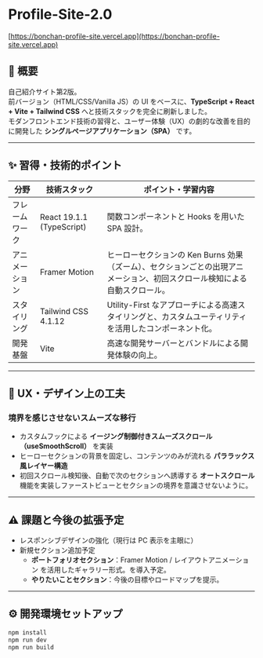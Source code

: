 # Profile-Site-2.0

[https://bonchan-profile-site.vercel.app](https://bonchan-profile-site.vercel.app)  

## 🚀 概要  
自己紹介サイト第2版。  
前バージョン（HTML/CSS/Vanilla JS）の UI をベースに、**TypeScript + React + Vite + Tailwind CSS** へと技術スタックを完全に刷新しました。  
モダンフロントエンド技術の習得と、ユーザー体験（UX）の劇的な改善を目的に開発した **シングルページアプリケーション（SPA）** です。

---

## ✨ 習得・技術的ポイント

| 分野 | 技術スタック | ポイント・学習内容 |
|------|-------------|--------------------|
| フレームワーク | React 19.1.1 (TypeScript) | 関数コンポーネントと Hooks を用いた SPA 設計。 |
| アニメーション | Framer Motion | ヒーローセクションの Ken Burns 効果（ズーム）、セクションごとの出現アニメーション、初回スクロール検知による自動スクロール。 |
| スタイリング | Tailwind CSS 4.1.12 | Utility-First なアプローチによる高速スタイリングと、カスタムユーティリティを活用したコンポーネント化。 |
| 開発基盤 | Vite | 高速な開発サーバーとバンドルによる開発体験の向上。 |

---

## 🎨 UX・デザイン上の工夫

### 境界を感じさせないスムーズな移行  
- カスタムフックによる **イージング制御付きスムーズスクロール（useSmoothScroll）** を実装  
- ヒーローセクションの背景を固定し、コンテンツのみが流れる **パララックス風レイヤー構造**
- 初回スクロール検知後、自動で次のセクションへ誘導する **オートスクロール** 機能を実装しファーストビューとセクションの境界を意識させないように。 
---

## ⚠️ 課題と今後の拡張予定  
- レスポンシブデザインの強化（現行は PC 表示を主眼に）   
- 新規セクション追加予定  
  - **ポートフォリオセクション**：Framer Motion / レイアウトアニメーション を活用したギャラリー形式。を導入予定。  
  - **やりたいことセクション**：今後の目標やロードマップを提示。    
---

## ⚙️ 開発環境セットアップ
```bash
npm install
npm run dev 
npm run build
```

